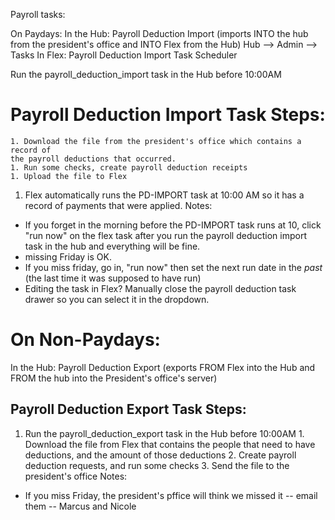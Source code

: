 Payroll tasks:

On Paydays:
 In the Hub: Payroll Deduction Import (imports INTO the hub from the president's office and INTO Flex from the Hub)
  Hub --> Admin --> Tasks
 In Flex: Payroll Deduction Import
  Task Scheduler

Run the payroll_deduction_import task in the Hub before 10:00AM

# Payroll Deduction Import Task Steps:
    1. Download the file from the president's office which contains a record of
    the payroll deductions that occurred.
    1. Run some checks, create payroll deduction receipts
    1. Upload the file to Flex
  1. Flex automatically runs the PD-IMPORT task at 10:00 AM so it has a record of payments that
  were applied.
Notes: 
* If you forget in the morning before the PD-IMPORT task runs at 10, click "run now" on the flex task
  after you run the payroll deduction import task in the hub and everything will be fine.
* missing Friday is OK.
* If you miss friday, go in, "run now" then set the next run date in the _past_ (the last time it was supposed to have run)
* Editing the task in Flex? Manually close the payroll deduction task drawer so you can select it in the dropdown.

# On Non-Paydays:
  In the Hub: Payroll Deduction Export (exports FROM Flex into the Hub and FROM the hub into the President's office's server)

## Payroll Deduction Export Task Steps:
  1. Run the payroll_deduction_export task in the Hub before 10:00AM
    1. Download the file from Flex that contains the people that need to have deductions, and the amount of those deductions
    2. Create payroll deduction requests, and run some checks
    3. Send the file to the president's office
Notes:
* If you miss Friday, the president's pffice will think we missed it -- email them -- Marcus and Nicole

